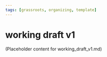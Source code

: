 ```yaml
---
tags: [grassroots, organizing, template]
---
```


# working draft v1

(Placeholder content for working_draft_v1.md)

